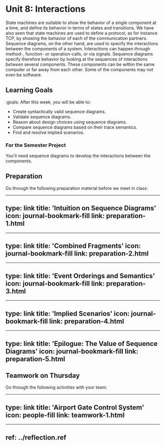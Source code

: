 # Unit 8: Interactions

State machines are suitable to show the behavior of a single component
at a time, and define its behavior in terms of states and transitions.
We have also seen that state machines are used to define a protocol, as
for instance TCP, by showing the behavior of each of the communication
partners. Sequence diagrams, on the other hand, are used to specify the
interactions between the components of a system. Interactions can happen
through method-, function- or operation-calls, or via signals. Sequence
diagrams specify therefore behavior by looking at the sequences of
interactions *between* several components. These components can be
within the same computer or far away from each other. Some of the
components may not even be software.


## Learning Goals

:goals: After this week, you will be able to:

- Create syntactically valid sequence diagrams.
- Validate sequence diagrams.
- Reason about design choices using sequence diagrams.
- Compare sequence diagrams based on their trace semantics.
- Find and resolve implied scenarios.

### For the Semester Project

You'll need sequence diagrams to develop the interactions between the components.



## Preparation

Go through the following preparation material before we meet in class:


---
type: link
title: 'Intuition on Sequence Diagrams'
icon: journal-bookmark-fill
link: preparation-1.html
---


---
type: link
title: 'Combined Fragments'
icon: journal-bookmark-fill
link: preparation-2.html
---


---
type: link
title: 'Event Orderings and Semantics'
icon: journal-bookmark-fill
link: preparation-3.html
---


---
type: link
title: 'Implied Scenarios'
icon: journal-bookmark-fill
link: preparation-4.html
---


---
type: link
title: 'Epilogue: The Value of Sequence Diagrams'
icon: journal-bookmark-fill
link: preparation-5.html
---

## Teamwork on Thursday

Go through the following activities with your team:


---
type: link
title: 'Airport Gate Control System'
icon: people-fill
link: teamwork-1.html
---


---
ref: ../reflection.ref
---
